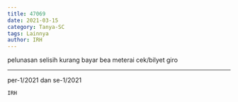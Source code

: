 ```yaml
---
title: 47069
date: 2021-03-15
category: Tanya-SC
tags: Lainnya
author: IRH
---
```


pelunasan selisih kurang bayar bea meterai cek/bilyet giro

---

per-1/2021 dan se-1/2021

`IRH`
